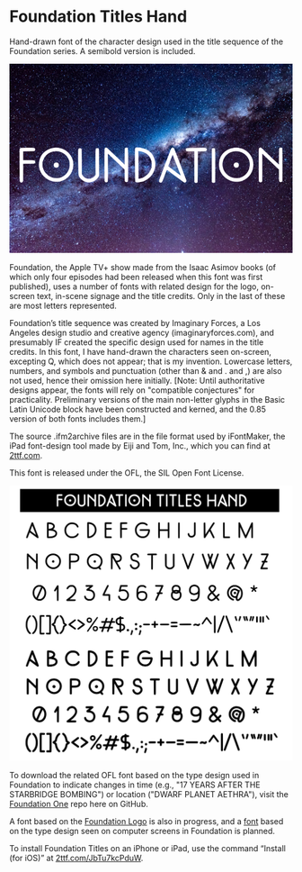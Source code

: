 # Foundation Titles Hand
Hand-drawn font of the character design used in the title sequence of the Foundation series. A semibold version is included.

!["Foundation" set over photo of galaxy in Foundation Titles semibold font](samples/Foundation_Titles_Hand_name_800px.png?raw=true "Foundation Titles OFL font")

Foundation, the Apple TV+ show made from the Isaac Asimov books (of which only four episodes had been released when this font was first published), uses a number of fonts with related design for the logo, on-screen text, in-scene signage and the title credits.  Only in the last of these are most letters represented.

Foundation’s title sequence was created by Imaginary Forces, a Los Angeles design studio and creative agency (imaginaryforces.com), and presumably IF created the specific design used for names in the title credits.  In this font, I have hand-drawn the characters seen on-screen, excepting Q, which does not appear; that is my invention.  Lowercase letters, numbers, and symbols and punctuation (other than & and . and ,) are also not used, hence their omission here initially.  [Note: Until authoritative designs appear, the fonts will rely on "compatible conjectures" for practicality.  Preliminary versions of the main non-letter glyphs in the Basic Latin Unicode block have been constructed and kerned, and the 0.85 version of both fonts includes them.]

The source .ifm2archive files are in the file format used by iFontMaker, the iPad font-design tool made by Eiji and Tom, Inc., which you can find at <a href="https://2ttf.com/" title="Jump to 2ttf.com">2ttf.com</a>.

This font is released under the OFL, the SIL Open Font License.

![The normal and semibold characters of Foundation Titles font](samples/Foundation_Titles_Hand_charsets_v0.85.png?raw=true "Foundation Titles character set, Basic Latin coverage")

To download the related OFL font based on the type design used in Foundation to indicate changes in time (e.g., "17 YEARS AFTER THE STARBRIDGE BOMBING") or location ("DWARF PLANET AETHRA"), visit the <a href="https://github.com/rsperberg/foundation-one" title="Jump to Foundation One repo">Foundation One</a> repo here on GitHub.

A font based on the <a href="https://github.com/rsperberg/foundation-logo" title="Jump to Foundation Logo repo"> Foundation Logo</a> is also in progress, and a <a href="https://github.com/rsperberg/foundation-screen" title="Jump to Foundation Screen repo">font</a> based on the type design seen on computer screens in Foundation is planned.

To install Foundation Titles on an iPhone or iPad, use the command “Install (for iOS)” at <a href="https://2ttf.com/JbTu7kcPduW" title="Jump to 2ttf.com/JbTu7kcPduW">2ttf.com/JbTu7kcPduW</a>.

